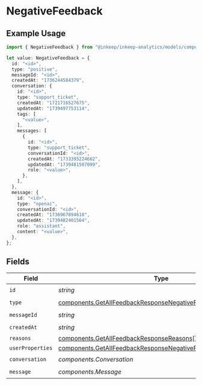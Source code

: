 # NegativeFeedback

## Example Usage

```typescript
import { NegativeFeedback } from "@inkeep/inkeep-analytics/models/components";

let value: NegativeFeedback = {
  id: "<id>",
  type: "positive",
  messageId: "<id>",
  createdAt: "1736244584379",
  conversation: {
    id: "<id>",
    type: "support_ticket",
    createdAt: "1721716527675",
    updatedAt: "1739497753114",
    tags: [
      "<value>",
    ],
    messages: [
      {
        id: "<id>",
        type: "support_ticket",
        conversationId: "<id>",
        createdAt: "1733395224662",
        updatedAt: "1739481507099",
        role: "<value>",
      },
    ],
  },
  message: {
    id: "<id>",
    type: "openai",
    conversationId: "<id>",
    createdAt: "1736967894618",
    updatedAt: "1739482401564",
    role: "assistant",
    content: "<value>",
  },
};
```

## Fields

| Field                                                                                                                                              | Type                                                                                                                                               | Required                                                                                                                                           | Description                                                                                                                                        |
| -------------------------------------------------------------------------------------------------------------------------------------------------- | -------------------------------------------------------------------------------------------------------------------------------------------------- | -------------------------------------------------------------------------------------------------------------------------------------------------- | -------------------------------------------------------------------------------------------------------------------------------------------------- |
| `id`                                                                                                                                               | *string*                                                                                                                                           | :heavy_check_mark:                                                                                                                                 | N/A                                                                                                                                                |
| `type`                                                                                                                                             | [components.GetAllFeedbackResponseNegativeFeedbackType](../../models/components/getallfeedbackresponsenegativefeedbacktype.md)                     | :heavy_check_mark:                                                                                                                                 | N/A                                                                                                                                                |
| `messageId`                                                                                                                                        | *string*                                                                                                                                           | :heavy_check_mark:                                                                                                                                 | N/A                                                                                                                                                |
| `createdAt`                                                                                                                                        | *string*                                                                                                                                           | :heavy_check_mark:                                                                                                                                 | N/A                                                                                                                                                |
| `reasons`                                                                                                                                          | [components.GetAllFeedbackResponseReasons](../../models/components/getallfeedbackresponsereasons.md)[]                                             | :heavy_minus_sign:                                                                                                                                 | N/A                                                                                                                                                |
| `userProperties`                                                                                                                                   | [components.GetAllFeedbackResponseNegativeFeedbackUserProperties](../../models/components/getallfeedbackresponsenegativefeedbackuserproperties.md) | :heavy_minus_sign:                                                                                                                                 | N/A                                                                                                                                                |
| `conversation`                                                                                                                                     | *components.Conversation*                                                                                                                          | :heavy_check_mark:                                                                                                                                 | N/A                                                                                                                                                |
| `message`                                                                                                                                          | *components.Message*                                                                                                                               | :heavy_check_mark:                                                                                                                                 | N/A                                                                                                                                                |